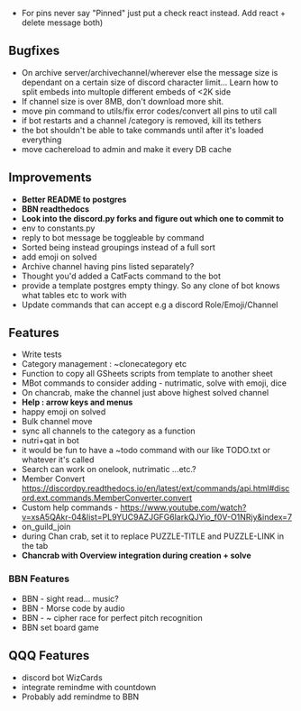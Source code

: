 - For pins never say "Pinned" just put a check react instead. Add react + delete message both)

## Bugfixes
- On archive server/archivechannel/wherever else the message size is dependant on a certain size of discord character limit... Learn how to split embeds into multople different embeds of <2K side
- If channel size is over 8MB, don't download more shit.
- move pin command to utils/fix error codes/convert all pins to util call
- if bot restarts and a channel /category is removed, kill its tethers
- the bot shouldn't be able to take commands until after it's loaded everything
- move cachereload to admin and make it every DB cache

## Improvements

- **Better README to postgres**
- **BBN readthedocs**
- **Look into the discord.py forks and figure out which one to commit to**
- env to constants.py
- reply to bot message be toggleable by command
- Sorted being instead groupings instead of a full sort
- add emoji on solved
- Archive channel having pins listed separately?
- Thought you'd added a CatFacts command to the bot
- provide a template postgres empty thingy. So any clone of bot knows what tables etc to work with
- Update commands that can accept e.g a discord Role/Emoji/Channel

## Features

- Write tests
- Category management : ~clonecategory etc
- Function to copy all GSheets scripts from template to another sheet
- MBot commands to consider adding - nutrimatic, solve with emoji,  dice
- On chancrab, make the channel just above highest solved channel
- **Help : arrow keys and menus**
- happy emoji on solved
- Bulk channel move
- sync all channels to the category as a function 
- nutri+qat in bot
- it would be fun to have a ~todo command with our like TODO.txt or whatever it's called
- Search can work on onelook, nutrimatic ...etc.?
- Member Convert https://discordpy.readthedocs.io/en/latest/ext/commands/api.html#discord.ext.commands.MemberConverter.convert
- Custom help commands - https://www.youtube.com/watch?v=xsA5QAkr-04&list=PL9YUC9AZJGFG6larkQJYio_f0V-O1NRjy&index=7
- on_guild_join
- during Chan crab, set it to replace PUZZLE-TITLE and PUZZLE-LINK in the tab
- **Chancrab with Overview integration during creation + solve**

### BBN Features
- BBN - sight read... music?
- BBN - Morse code by audio
- BBN - ~ cipher race for perfect pitch recognition
- BBN set board game


## QQQ Features

- discord bot WizCards
- integrate remindme with countdown
- Probably add remindme to BBN 
